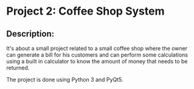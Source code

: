 # Project 2: Coffee Shop System
## Description:
It's about a small project related to a small coffee shop where the owner can generate a bill for his customers and can perform some calculations using a built in calculator to know the amount of money that needs to be returned.

The project is done using Python 3 and PyQt5.
